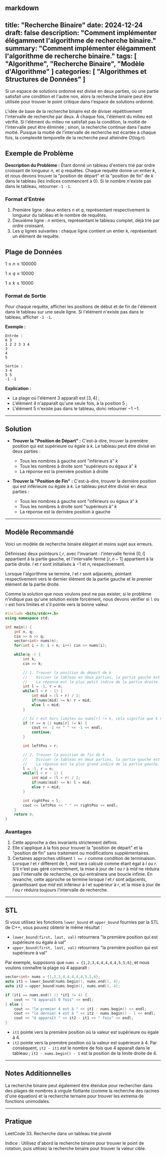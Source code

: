 markdown
---
title: "Recherche Binaire"
date: 2024-12-24
draft: false
description: "Comment implémenter élégamment l'algorithme de recherche binaire."
summary: "Comment implémenter élégamment l'algorithme de recherche binaire."
tags: [ "Algorithme", "Recherche Binaire", "Modèle d'Algorithme" ]
categories: [ "Algorithmes et Structures de Données" ]
---

Si un espace de solutions ordonné est divisé en deux parties, où une partie satisfait une condition et l'autre non, alors la recherche binaire peut être utilisée pour trouver le point critique dans l'espace de solutions ordonné.

L'idée de base de la recherche binaire est de diviser répétitivement l'intervalle de recherche par deux. À chaque fois, l'élément du milieu est vérifié. Si l'élément du milieu ne satisfait pas la condition, la moitié de l'intervalle peut être éliminée ; sinon, la recherche continue dans l'autre moitié. Puisque la moitié de l'intervalle de recherche est écartée à chaque fois, la complexité temporelle de la recherche peut atteindre $O(\log n)$.

## Exemple de Problème

**Description du Problème :**
Étant donné un tableau d'entiers trié par ordre croissant de longueur $n$, et $q$ requêtes. Chaque requête donne un entier $k$, et nous devons trouver la "position de départ" et la "position de fin" de $k$ dans le tableau (les indices commencent à 0). Si le nombre n'existe pas dans le tableau, retourner `-1 -1`.

### Format d'Entrée

1. Première ligne : deux entiers $n$ et $q$, représentant respectivement la longueur du tableau et le nombre de requêtes.
2. Deuxième ligne : $n$ entiers, représentant le tableau complet, déjà trié par ordre croissant.
3. Les $q$ lignes suivantes : chaque ligne contient un entier $k$, représentant un élément de requête.

## Plage de Données

$1 \leq n \leq 100000$

$1 \leq q \leq 10000$

$1 \leq k \leq 10000$

### Format de Sortie

Pour chaque requête, afficher les positions de début et de fin de l'élément dans le tableau sur une seule ligne. Si l'élément n'existe pas dans le tableau, afficher `-1 -1`.

**Exemple :**

```
Entrée :
6 3
1 2 2 3 3 4
3
4
5

Sortie :
3 4
5 5
-1 -1
```

**Explication :**

- La plage où l'élément $3$ apparaît est $[3, 4]$ ;
- L'élément $4$ n'apparaît qu'une seule fois, à la position $5$ ;
- L'élément $5$ n'existe pas dans le tableau, donc retourner $-1$ $-1$.

---

## Solution

- **Trouver la "Position de Départ" :**
  C'est-à-dire, trouver la première position qui est supérieure ou égale à $k$. Le tableau peut être divisé en deux parties :
    - Tous les nombres à gauche sont "inférieurs à" $k$
    - Tous les nombres à droite sont "supérieurs ou égaux à" $k$
    - La réponse est la première position à droite

- **Trouver la "Position de Fin" :**
  C'est-à-dire, trouver la dernière position qui est inférieure ou égale à $k$. Le tableau peut être divisé en deux parties :
    - Tous les nombres à gauche sont "inférieurs ou égaux à" $k$
    - Tous les nombres à droite sont "supérieurs à" $k$
    - La réponse est la dernière position à gauche

---

## Modèle Recommandé

Voici un modèle de recherche binaire élégant et moins sujet aux erreurs.

Définissez deux pointeurs $l, r$, avec l'invariant : l'intervalle fermé $[0, l]$ appartient à la partie gauche, et l'intervalle fermé $[r, n - 1]$ appartient à la partie droite. $l$ et $r$ sont initialisés à $-1$ et $n$, respectivement.

Lorsque l'algorithme se termine, $l$ et $r$ sont adjacents, pointant respectivement vers le dernier élément de la partie gauche et le premier élément de la partie droite.

Comme la solution que nous voulons peut ne pas exister, si le problème n'indique pas qu'une solution existe forcément, nous devons vérifier si `l` ou `r` est hors limites et s'il pointe vers la bonne valeur.

```cpp
#include <bits/stdc++.h>
using namespace std;

int main() {
    int n, q;
    cin >> n >> q;
    vector<int> nums(n);
    for(int i = 0; i < n; i++) cin >> nums[i];

    while(q--) {
        int k;
        cin >> k;

        // 1. Trouver la position de départ de k
        //    Diviser le tableau en deux parties, la partie gauche est toute < k, et la partie droite est toute >= k.
        //    La réponse est le plus petit indice de la partie droite.
        int l = -1, r = n;
        while(l < r - 1) {
            int mid = (l + r) / 2;
            if(nums[mid] >= k) r = mid; 
            else l = mid;
        }

        // Si r est hors limites ou nums[r] != k, cela signifie que k n'existe pas
        if (r == n || nums[r] != k) {
            cout << -1 << " " << -1 << endl;
            continue;
        }

        int leftPos = r;

        // 2. Trouver la position de fin de k
        //    Diviser le tableau en deux parties, la partie gauche est toute <= k, et la partie droite est toute > k.
        //    La réponse est le plus grand indice de la partie gauche.
        l = -1, r = n;
        while(l < r - 1) {
            int mid = (l + r) / 2;
            if(nums[mid] <= k) l = mid;
            else r = mid;
        }

        int rightPos = l;
        cout << leftPos << " " << rightPos << endl;
    }
    return 0;
}
```

### Avantages

1. Cette approche a des invariants strictement définis.
2. Elle s'applique à la fois pour trouver la "position de départ" et la "position de fin" sans traitement ou modifications supplémentaires.
3. Certaines approches utilisent `l == r` comme condition de terminaison. Lorsque $l$ et $r$ diffèrent de $1$, $mid$ sera calculé comme étant égal à $l$ ou $r$. S'il n'est pas géré correctement, la mise à jour de $l$ ou $r$ à $mid$ ne réduira pas l'intervalle de recherche, ce qui entraînera une boucle infinie. En revanche, cette approche se termine lorsque $l$ et $r$ sont adjacents, garantissant que $mid$ est inférieur à $l$ et supérieur à $r$, et la mise à jour de $l$ ou $r$ réduira toujours l'intervalle de recherche.

---

## STL

Si vous utilisez les fonctions `lower_bound` et `upper_bound` fournies par la STL de C++, vous pouvez obtenir le même résultat :

- `lower_bound(first, last, val)` retournera "la première position qui est supérieure ou égale à val"
- `upper_bound(first, last, val)` retournera "la première position qui est supérieure à val"

Par exemple, supposons que `nums = {1,2,3,4,4,4,4,4,5,5,6}`, et nous voulons connaître la plage où 4 apparaît :

```cpp
vector<int> nums = {1,2,3,4,4,4,4,4,5,5,6};
auto it1 = lower_bound(nums.begin(), nums.end(), 4);
auto it2 = upper_bound(nums.begin(), nums.end(), 4);

if (it1 == nums.end() || *it1 != 4) {
    cout << "4 apparaît 0 fois" << endl;
} else {
    cout << "le premier 4 est à " << it1 - nums.begin() << endl;
    cout << "le dernier 4 est à " << it2 - nums.begin() - 1 << endl;
    cout << "4 apparaît " << it2 - it1 << " fois" << endl;
}
```

- `it1` pointe vers la première position où la valeur est supérieure ou égale à $4$.
- `it2` pointe vers la première position où la valeur est supérieure à $4$.
  Par conséquent, `it2 - it1` est le nombre de fois que $4$ apparaît dans le tableau ; `it2 - nums.begin() - 1` est la position de la limite droite de $4$.

---

## Notes Additionnelles

La recherche binaire peut également être étendue pour rechercher dans des plages de nombres à virgule flottante (comme la recherche des racines d'une équation) et la recherche ternaire pour trouver les extrema de fonctions unimodales.

---

## Pratique

LeetCode 33. Recherche dans un tableau trié pivoté

Indice : Utilisez d'abord la recherche binaire pour trouver le point de rotation, puis utilisez la recherche binaire pour trouver la valeur cible.